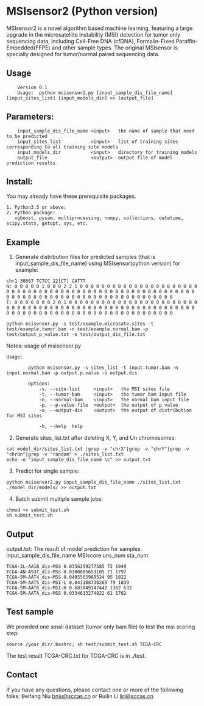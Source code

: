 MSIsensor2 (Python version)
===========
MSIsensor2 is a novel algorithm based machine learning, featuring a large upgrade in the microsatellite instability (MSI) detection for tumor only sequencing data, including Cell-Free DNA (cfDNA), Formalin-Fixed Paraffin-Embedded(FFPE) and other sample types. The original MSIsensor is specially designed for tumor/normal paired sequencing data.


Usage
-----

        Version 0.1
        Usage:  python msisensor2.py [input_sample_dis_file_name] [input_sites_list] [input_models_dir] >> [output_file]

Parameters:
-------

        input_sample_dis_file_name <input>   the name of sample that need to be predicted
        input_sites_list           <input>   list of training sites corresponding to all training site models
        input_models_dir           <input>   directory for training models
        output_file                <output>  output file of model prediction results


Install:
-------
You may already have these prerequisite packages. 
````
1. Python3.5 or above;
2. Python package:
   xgboost, pysam, multiprocessing, numpy, collections, datetime, scipy.stats, getopt, sys, etc.
````


Example
-------
1. Generate distribution files for predicted samples (that is input_sample_dis_file_name) using MSIsensor(python version)  for example:
````
chr1 30867 TCTCC 12[CT] CATTT
N: 0 0 0 0 0 1 0 0 0 2 2 1 0 0 0 0 0 0 0 0 0 0 0 0 0 0 0 0 0 0 0 0 0 0 0 0 0 0 0 0 0 0 0 0 0 0 0 0 0 0 0 0 0 0 0 0 0 0 0 0 0 0 0 0 0 0 0 0 0 0 0 0 0 0 0 0 0 0 0 0 0 0 0 0 0 0 0 0 0 0 0 0 0 0 0 0 0 0 0 0
T: 0 0 0 0 0 0 0 2 0 1 0 0 0 0 0 0 0 0 0 0 0 0 0 0 0 0 0 0 0 0 0 0 0 0 0 0 0 0 0 0 0 0 0 0 0 0 0 0 0 0 0 0 0 0 0 0 0 0 0 0 0 0 0 0 0 0 0 0 0 0 0 0 0 0 0 0 0 0 0 0 0 0 0 0 0 0 0 0 0 0 0 0 0 0 0 0 0 0 0 0
````
````
python msisensor.py -s test/example.microsate.sites -t test/example.tumor.bam -n test/example.normal.bam -p test/output_p_value.txt -o test/output_dis_file.txt
````

Notes: usage of msisensor.py
````
Usage:

        python msisensor.py -s sites_list -t input.tumor.bam -n input.normal.bam -p output.p.value -o output.dis

        Options:
            -s, --site-list     <input>   the MSI sites file
            -t, --tumor-bam     <input>   the tumor bam input file
            -n, --nornal-bam    <input>   the normal bam input file
            -p, --p-value-file  <output>  the output of p value
            -o, --output-dis    <output>  the output of distribution for MSI sites

            -h, --help  help

````

2. Generate sites_list.txt after deleting X, Y, and Un chromosomes:
````
cat model_dir/sites_list.txt |grep -v "chrX"|grep -v "chrY"|grep -v "chrUn"|grep -v "random" > ./sites_list.txt
echo -e "input_sample_dis_file_name \c" >> output.txt
````

3. Predict for single sample:
````
python msisensor2.py input_sample_dis_file_name ./sites_list.txt ./model_dir/models/ >> output.txt
````

4. Batch submit multiple sample jobs:
````
chmod +x submit_test.sh
sh submit_test.sh
````

Output
-------

output.txt: The result of model prediction for samples: input_sample_dis_file_name  MSIscore  uns_num  sta_num
````
TCGA-3L-AA1B_dis-MSS 0.0356259277585 72 1949
TCGA-4N-A93T_dis-MSS 0.0380085653105 71 1797
TCGA-5M-AAT4_dis-MSS 0.0495565988524 95 1822
TCGA-5M-AAT5_dis-MSI-L 0.041188738269 79 1839
TCGA-5M-AAT6_dis-MSI-H 0.683049147442 1362 632
TCGA-5M-AATA_dis-MSS 0.0334613274822 61 1762
````

Test sample
-------
We provided one small dataset (tumor only bam file) to test the msi scoring step:
````
source /your_dir/.bashrc; sh test/submit_test.sh TCGA-CRC
````
The test result TCGA-CRC.txt for TCGA-CRC is in ./test.


Contact
-------
If you have any questions, please contact one or more of the following folks: Beifang Niu <bniu@sccas.cn> or Ruilin Li <lirl@sccas.cn>
